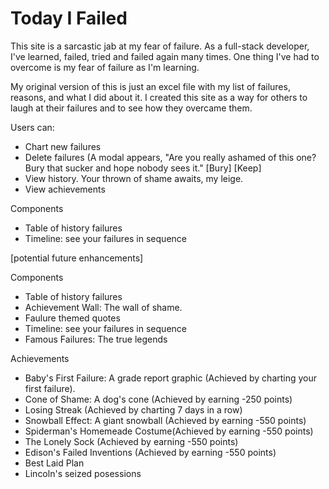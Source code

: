 # Today I Failed

<p>This site is a sarcastic jab at my fear of failure. As a full-stack developer, I've learned, failed, tried and failed again many times. One thing I've had to overcome is my fear of failure as I'm learning. </p>

<p>My original version of this is just an excel file with my list of failures, reasons, and what I did about it. I created this site as a way for others to laugh at their failures and to see how they overcame them.</p>

<p>Users can:</p>
<ul>
  <li>Chart new failures</li>
  <li>Delete failures (A modal appears, "Are you really ashamed of this one? Bury that sucker and hope nobody sees it." [Bury] [Keep]</li>
  <li>View history. Your thrown of shame awaits, my leige.</li>
  <li>View achievements</li>
</ul>

<p>Components</p>
<ul>
  <li>Table of history failures</li>
  <li>Timeline: see your failures in sequence</li>
</ul>

[potential future enhancements]
<p>Components</p>
<ul>
  <li>Table of history failures</li>
  <li>Achievement Wall: The wall of shame.</li>
  <li>Faulure themed quotes</li>
  <li>Timeline: see your failures in sequence</li>
  <li>Famous Failures: The true legends</li>
</ul>

<p>Achievements</p>
<ul>
  <li>Baby's First Failure: A grade report graphic (Achieved by charting your first failure).</li>
  <li>Cone of Shame: A dog's cone (Achieved by earning -250 points)</li>
  <li>Losing Streak (Achieved by charting 7 days in a row)</li>
  <li>Snowball Effect: A giant snowball (Achieved by earning -550 points)</li>
  <li>Spiderman's Homemeade Costume(Achieved by earning -550 points)</li>
  <li>The Lonely Sock (Achieved by earning -550 points)</li>
  <li>Edison's Failed Inventions (Achieved by earning -550 points)</li>
  <li>Best Laid Plan</li>
  <li>Lincoln's seized posessions</li>
</ul>
